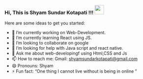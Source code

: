 ### Hi, This is Shyam Sundar Kotapati !!! <img src="https://raw.githubusercontent.com/MartinHeinz/MartinHeinz/master/wave.gif" width="30px">


Here are some ideas to get you started:

- 🔭 I’m currently working on Web-Development.
- 🌱 I’m currently learning  React using JS.
- 👯 I’m looking to collaborate on google
- 🤔 I’m looking for help with Java script and react native.
- 💬 Ask me about web-developingf using Html,CSS and Js
- 📫 How to reach me: Gmail: shyamsundarkotapati@gmail.com 
- 😄 Pronouns: Shyam
- ⚡ Fun fact: “One thing I cannot live without is being in online ”



